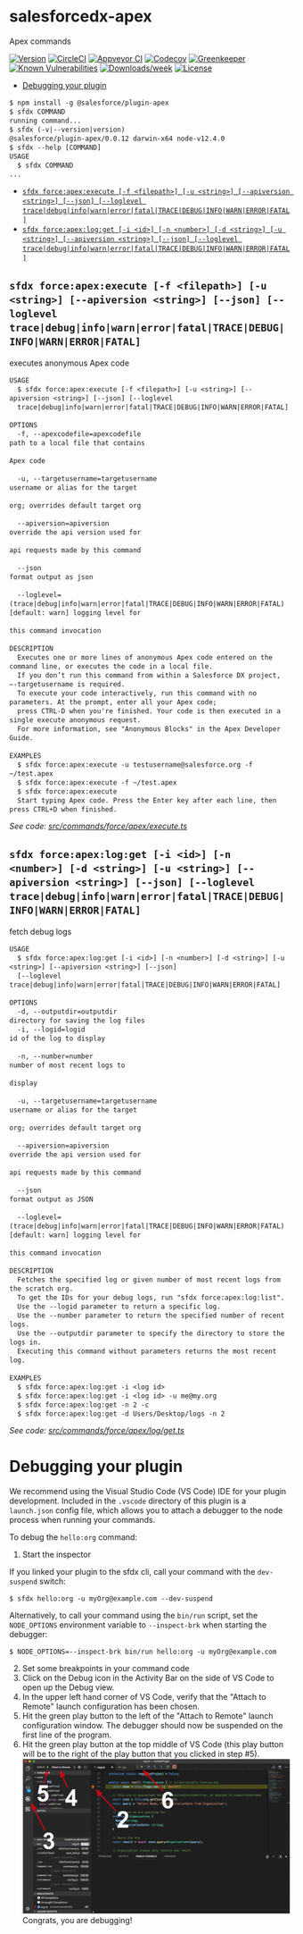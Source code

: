 salesforcedx-apex
=================

Apex commands

[![Version](https://img.shields.io/npm/v/salesforcedx-apex.svg)](https://npmjs.org/package/salesforcedx-apex)
[![CircleCI](https://circleci.com/gh/lcampos/salesforcedx-apex/tree/master.svg?style=shield)](https://circleci.com/gh/lcampos/salesforcedx-apex/tree/master)
[![Appveyor CI](https://ci.appveyor.com/api/projects/status/github/lcampos/salesforcedx-apex?branch=master&svg=true)](https://ci.appveyor.com/project/heroku/salesforcedx-apex/branch/master)
[![Codecov](https://codecov.io/gh/lcampos/salesforcedx-apex/branch/master/graph/badge.svg)](https://codecov.io/gh/lcampos/salesforcedx-apex)
[![Greenkeeper](https://badges.greenkeeper.io/lcampos/salesforcedx-apex.svg)](https://greenkeeper.io/)
[![Known Vulnerabilities](https://snyk.io/test/github/lcampos/salesforcedx-apex/badge.svg)](https://snyk.io/test/github/lcampos/salesforcedx-apex)
[![Downloads/week](https://img.shields.io/npm/dw/salesforcedx-apex.svg)](https://npmjs.org/package/salesforcedx-apex)
[![License](https://img.shields.io/npm/l/salesforcedx-apex.svg)](https://github.com/lcampos/salesforcedx-apex/blob/master/package.json)

<!-- toc -->
* [Debugging your plugin](#debugging-your-plugin)
<!-- tocstop -->
<!-- install -->
<!-- usage -->
```sh-session
$ npm install -g @salesforce/plugin-apex
$ sfdx COMMAND
running command...
$ sfdx (-v|--version|version)
@salesforce/plugin-apex/0.0.12 darwin-x64 node-v12.4.0
$ sfdx --help [COMMAND]
USAGE
  $ sfdx COMMAND
...
```
<!-- usagestop -->
<!-- commands -->
* [`sfdx force:apex:execute [-f <filepath>] [-u <string>] [--apiversion <string>] [--json] [--loglevel trace|debug|info|warn|error|fatal|TRACE|DEBUG|INFO|WARN|ERROR|FATAL]`](#sfdx-forceapexexecute--f-filepath--u-string---apiversion-string---json---loglevel-tracedebuginfowarnerrorfataltracedebuginfowarnerrorfatal)
* [`sfdx force:apex:log:get [-i <id>] [-n <number>] [-d <string>] [-u <string>] [--apiversion <string>] [--json] [--loglevel trace|debug|info|warn|error|fatal|TRACE|DEBUG|INFO|WARN|ERROR|FATAL]`](#sfdx-forceapexlogget--i-id--n-number--d-string--u-string---apiversion-string---json---loglevel-tracedebuginfowarnerrorfataltracedebuginfowarnerrorfatal)

## `sfdx force:apex:execute [-f <filepath>] [-u <string>] [--apiversion <string>] [--json] [--loglevel trace|debug|info|warn|error|fatal|TRACE|DEBUG|INFO|WARN|ERROR|FATAL]`

executes anonymous Apex code

```
USAGE
  $ sfdx force:apex:execute [-f <filepath>] [-u <string>] [--apiversion <string>] [--json] [--loglevel 
  trace|debug|info|warn|error|fatal|TRACE|DEBUG|INFO|WARN|ERROR|FATAL]

OPTIONS
  -f, --apexcodefile=apexcodefile                                                   path to a local file that contains
                                                                                    Apex code

  -u, --targetusername=targetusername                                               username or alias for the target
                                                                                    org; overrides default target org

  --apiversion=apiversion                                                           override the api version used for
                                                                                    api requests made by this command

  --json                                                                            format output as json

  --loglevel=(trace|debug|info|warn|error|fatal|TRACE|DEBUG|INFO|WARN|ERROR|FATAL)  [default: warn] logging level for
                                                                                    this command invocation

DESCRIPTION
  Executes one or more lines of anonymous Apex code entered on the command line, or executes the code in a local file.
  If you don’t run this command from within a Salesforce DX project, —-targetusername is required.
  To execute your code interactively, run this command with no parameters. At the prompt, enter all your Apex code; 
  press CTRL-D when you're finished. Your code is then executed in a single execute anonymous request.
  For more information, see "Anonymous Blocks" in the Apex Developer Guide.

EXAMPLES
  $ sfdx force:apex:execute -u testusername@salesforce.org -f ~/test.apex
  $ sfdx force:apex:execute -f ~/test.apex
  $ sfdx force:apex:execute 
  Start typing Apex code. Press the Enter key after each line, then press CTRL+D when finished.
```

_See code: [src/commands/force/apex/execute.ts](https://github.com/forcedotcom/salesforcedx-apex/blob/v0.0.12/src/commands/force/apex/execute.ts)_

## `sfdx force:apex:log:get [-i <id>] [-n <number>] [-d <string>] [-u <string>] [--apiversion <string>] [--json] [--loglevel trace|debug|info|warn|error|fatal|TRACE|DEBUG|INFO|WARN|ERROR|FATAL]`

fetch debug logs

```
USAGE
  $ sfdx force:apex:log:get [-i <id>] [-n <number>] [-d <string>] [-u <string>] [--apiversion <string>] [--json] 
  [--loglevel trace|debug|info|warn|error|fatal|TRACE|DEBUG|INFO|WARN|ERROR|FATAL]

OPTIONS
  -d, --outputdir=outputdir                                                         directory for saving the log files
  -i, --logid=logid                                                                 id of the log to display

  -n, --number=number                                                               number of most recent logs to
                                                                                    display

  -u, --targetusername=targetusername                                               username or alias for the target
                                                                                    org; overrides default target org

  --apiversion=apiversion                                                           override the api version used for
                                                                                    api requests made by this command

  --json                                                                            format output as JSON

  --loglevel=(trace|debug|info|warn|error|fatal|TRACE|DEBUG|INFO|WARN|ERROR|FATAL)  [default: warn] logging level for
                                                                                    this command invocation

DESCRIPTION
  Fetches the specified log or given number of most recent logs from the scratch org. 
  To get the IDs for your debug logs, run "sfdx force:apex:log:list". 
  Use the --logid parameter to return a specific log. 
  Use the --number parameter to return the specified number of recent logs.
  Use the --outputdir parameter to specify the directory to store the logs in.
  Executing this command without parameters returns the most recent log.

EXAMPLES
  $ sfdx force:apex:log:get -i <log id>
  $ sfdx force:apex:log:get -i <log id> -u me@my.org
  $ sfdx force:apex:log:get -n 2 -c
  $ sfdx force:apex:log:get -d Users/Desktop/logs -n 2
```

_See code: [src/commands/force/apex/log/get.ts](https://github.com/forcedotcom/salesforcedx-apex/blob/v0.0.12/src/commands/force/apex/log/get.ts)_
<!-- commandsstop -->
<!-- debugging-your-plugin -->
# Debugging your plugin
We recommend using the Visual Studio Code (VS Code) IDE for your plugin development. Included in the `.vscode` directory of this plugin is a `launch.json` config file, which allows you to attach a debugger to the node process when running your commands.

To debug the `hello:org` command: 
1. Start the inspector
  
If you linked your plugin to the sfdx cli, call your command with the `dev-suspend` switch: 
```sh-session
$ sfdx hello:org -u myOrg@example.com --dev-suspend
```
  
Alternatively, to call your command using the `bin/run` script, set the `NODE_OPTIONS` environment variable to `--inspect-brk` when starting the debugger:
```sh-session
$ NODE_OPTIONS=--inspect-brk bin/run hello:org -u myOrg@example.com
```

2. Set some breakpoints in your command code
3. Click on the Debug icon in the Activity Bar on the side of VS Code to open up the Debug view.
4. In the upper left hand corner of VS Code, verify that the "Attach to Remote" launch configuration has been chosen.
5. Hit the green play button to the left of the "Attach to Remote" launch configuration window. The debugger should now be suspended on the first line of the program. 
6. Hit the green play button at the top middle of VS Code (this play button will be to the right of the play button that you clicked in step #5).
<br><img src=".images/vscodeScreenshot.png" width="480" height="278"><br>
Congrats, you are debugging!
